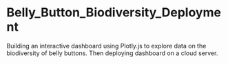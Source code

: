 # Belly_Button_Biodiversity_Deployment
Building an interactive dashboard using Plotly.js to explore data on the biodiversity of belly buttons. Then deploying dashboard on a cloud server.
